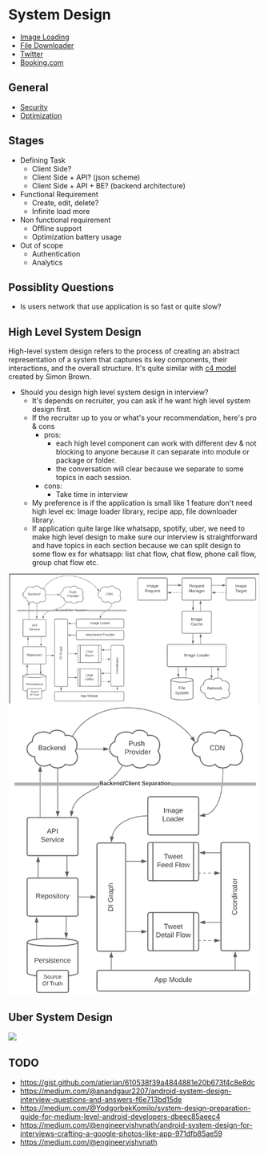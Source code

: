 # System Design

- <a href="imageloading/README.md">Image Loading</a>
- <a href="filedownloader/README.md">File Downloader</a>
- <a href="twitter/README.md">Twitter</a>
- <a href="booking/README.md">Booking.com</a>

## General
- <a href="security.md">Security</a>
- <a href="optimization.md">Optimization</a>

## Stages
- Defining Task
  - Client Side?
  - Client Side + API? (json scheme)
  - Client Side + API + BE? (backend architecture)
- Functional Requirement
  - Create, edit, delete?
  - Infinite load more
- Non functional requirement
  - Offline support
  - Optimization battery usage
- Out of scope
  - Authentication
  - Analytics

## Possiblity Questions
- Is users network that use application is so fast or quite slow?

## High Level System Design
High-level system design refers to the process of creating an abstract representation of a system that captures its key components, their interactions, and the overall structure. It's quite similar with <a href="https://c4model.com/">c4 model</a> created by Simon Brown.

- Should you design high level system design in interview?
  - It's depends on recruiter, you can ask if he want high level system design first.
  - If the recruiter up to you or what's your recommendation, here's pro & cons
    - pros: 
      - each high level component can work with different dev & not blocking to anyone because it can separate into module or package or folder.
      - the conversation will clear because we separate to some topics in each session.
    - cons:
      - Take time in interview
  - My preference is if the application is small like 1 feature don't need high level ex: Image loader library, recipe app, file downloader library.
  - If application quite large like whatsapp, spotify, uber, we need to make high level design to make sure our interview is straightforward and have topics in each section because we can split design to some flow ex for whatsapp: list chat flow, chat flow, phone call flow, group chat flow etc.

<center>
  <img src="assets/hi-level.png" width="500">
  <img src="assets/hi-level-2.png" width="500">
</center>

## Uber System Design
<img src="https://github.com/user-attachments/assets/e41b198b-57a7-403d-9081-ab880ff69a9c" />

## TODO
- https://gist.github.com/atierian/610538f39a4844881e20b673f4c8e8dc
- https://medium.com/@anandgaur2207/android-system-design-interview-questions-and-answers-f6e713bd15de
- https://medium.com/@YodgorbekKomilo/system-design-preparation-guide-for-medium-level-android-developers-dbeec85aeec4
- https://medium.com/@engineervishvnath/android-system-design-for-interviews-crafting-a-google-photos-like-app-971dfb85ae59
- https://medium.com/@engineervishvnath
